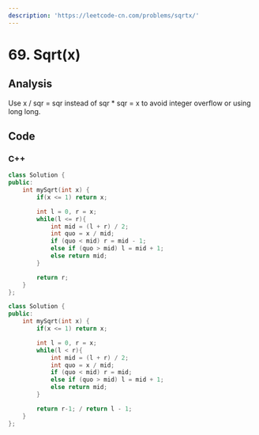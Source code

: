 ```yaml
---
description: 'https://leetcode-cn.com/problems/sqrtx/'
---
```


# 69. Sqrt\(x\)

## Analysis

Use x / sqr = sqr instead of sqr \* sqr = x to avoid integer overflow or using long long.

## Code

### C++ 

```cpp
class Solution {
public:
    int mySqrt(int x) {
        if(x <= 1) return x;

        int l = 0, r = x;
        while(l <= r){
            int mid = (l + r) / 2;
            int quo = x / mid;
            if (quo < mid) r = mid - 1;
            else if (quo > mid) l = mid + 1;
            else return mid;
        }

        return r;
    }
};

class Solution {
public:
    int mySqrt(int x) {
        if(x <= 1) return x;

        int l = 0, r = x;
        while(l < r){
            int mid = (l + r) / 2;
            int quo = x / mid;
            if (quo < mid) r = mid;
            else if (quo > mid) l = mid + 1;
            else return mid;
        }

        return r-1; / return l - 1;
    }
};
```

